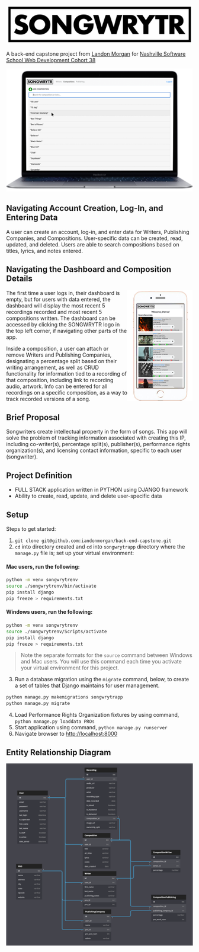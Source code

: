![SONGWRYTR](./songwrytr_logo.png)

A back-end capstone project from [Landon Morgan](https://github.com/iandonmorgan) for [Nashville Software School Web Development Cohort 38](https://github.com/nss-day-cohort-38)

![SONGWRYTR Compositions Macbook Air](./macbook_SONGWRYTR.png)

## Navigating Account Creation, Log-In, and Entering Data

A user can create an account, log-in, and enter data for Writers, Publishing Companies, and Compositions. User-specific data can be created, read, updated, and deleted. Users are able to search compositions based on titles, lyrics, and notes entered.


## Navigating the Dashboard and Composition Details
<img align="right" src="./iPhone_SONGWRYTR.png" alt="SONGWRYTR Dashboard iPhone" height="300px">

The first time a user logs in, their dashboard is empty, but for users with data entered, the dashboard will display the most recent 5 recordings recorded and most recent 5 compositions written. The dashboard can be accessed by clicking the SONGWRYTR logo in the top left corner, if navigating other parts of the app.

Inside a composition, a user can attach or remove Writers and Publishing Companies, designating a percentage split based on their writing arrangement, as well as CRUD functionality for information tied to a recording of that composition, including link to recording audio, artwork. Info can be entered for all recordings on a specific composition, as a way to track recorded versions of a song.

## Brief Proposal

Songwriters create intellectual property in the form of songs. This app will solve the problem of tracking information associated with creating this IP, including co-writer(s), percentage split(s), publisher(s), performance rights organization(s), and licensing contact information, specific to each user (songwriter).

## Project Definition

* FULL STACK application written in PYTHON using DJANGO framework
* Ability to create, read, update, and delete user-specific data

## Setup

Steps to get started:
1. `git clone git@github.com:iandonmorgan/back-end-capstone.git`
1. `cd` into directory created and `cd` into `songwrytrapp` directory where the `manage.py` file is; set up your virtual environment:

#### Mac users, run the following:
```sh
python -m venv songwrytrenv
source ./songwrytrenv/bin/activate
pip install django
pip freeze > requirements.txt
```
#### Windows users, run the following:
```sh
python -m venv songwrytrenv
source ./songwrytrenv/Scripts/activate
pip install django
pip freeze > requirements.txt
```
> Note the separate formats for the `source` command between Windows and Mac users. You will use this command each time you activate your virtual environment for this project.

3. Run a database migration using the `migrate` command, below, to create a set of tables that Django maintains for user management.

```sh
python manage.py makemigrations songwrytrapp
python manage.py migrate
```

4. Load Performance Rights Organization fixtures by using command, `python manage.py loaddata PROs`
4. Start application using command, `python manage.py runserver`
4. Navigate browser to [http://localhost:8000](http://localhost:8000)

## Entity Relationship Diagram

![SONGWRYTR ERD](./SONGWRYTR_ERD.png)